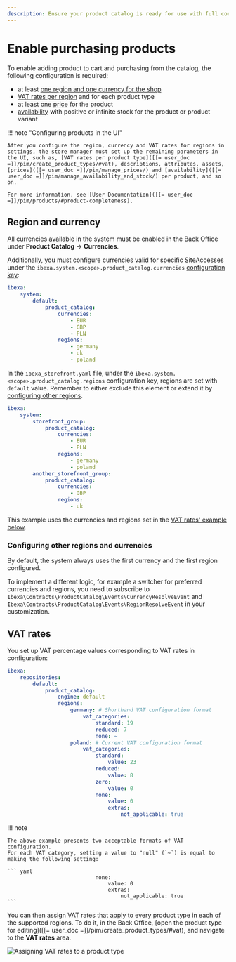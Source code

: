 ```yaml
---
description: Ensure your product catalog is ready for use with full configuration of products that enables purchasing them in the frontend shop.
---
```


# Enable purchasing products

To enable adding product to cart and purchasing from the catalog, the following configuration is required:

- at least [one region and one currency for the shop](#region-and-currency)
- [VAT rates per region](#vat-rates) and for each product type
- at least one [price](prices.md) for the product
- [availability](products.md#product-availability-and-stock) with positive or infinite stock for the product or product variant

!!! note "Configuring products in the UI"

    After you configure the region, currency and VAT rates for regions in settings, the store manager must set up the remaining parameters in the UI, such as, [VAT rates per product type]([[= user_doc =]]/pim/create_product_types/#vat), descriptions, attributes, assets, [prices]([[= user_doc =]]/pim/manage_prices/) and [availability]([[= user_doc =]]/pim/manage_availability_and_stock/) per product, and so on.

    For more information, see [User Documentation]([[= user_doc =]]/pim/products/#product-completeness).

## Region and currency

All currencies available in the system must be enabled in the Back Office under **Product Catalog** -> **Currencies**.

Additionally, you must configure currencies valid for specific SiteAccesses
under the `ibexa.system.<scope>.product_catalog.currencies` [configuration key](configuration.md#configuration-files):

``` yaml
ibexa:
    system:
        default:
            product_catalog:
                currencies:
                    - EUR
                    - GBP
                    - PLN
                regions:
                    - germany
                    - uk
                    - poland
```

In the `ibexa_storefront.yaml` file, under the `ibexa.system.<scope>.product_catalog.regions` configuration key, regions are set with `default` value. Remember to either exclude this element or extend it by [configuring other regions](enable_purchasing_products.md#configuring-other-regions-and-currencies).

```yaml
ibexa:
    system:
        storefront_group:
            product_catalog:
                currencies:
                    - EUR
                    - PLN
                regions:
                    - germany
                    - poland
        another_storefront_group:
            product_catalog:
                currencies:
                    - GBP
                regions:
                    - uk
```

This example uses the currencies and regions set in the [VAT rates' example below](#vat-rates).

### Configuring other regions and currencies

By default, the system always uses the first currency and the first region configured.

To implement a different logic, for example a switcher for preferred currencies and regions,
you need to subscribe to `Ibexa\Contracts\ProductCatalog\Events\CurrencyResolveEvent`
and `Ibexa\Contracts\ProductCatalog\Events\RegionResolveEvent` in your customization.

## VAT rates

You set up VAT percentage values corresponding to VAT rates in configuration:

``` yaml
ibexa:
    repositories:
        default:
            product_catalog:
                engine: default
                regions:
                    germany: # Shorthand VAT configuration format
                        vat_categories:
                            standard: 19
                            reduced: 7
                            none: ~
                    poland: # Current VAT configuration format
                        vat_categories:
                            standard:
                                value: 23
                            reduced:
                                value: 8
                            zero:
                                value: 0
                            none:
                                value: 0
                                extras:
                                    not_applicable: true
```

!!! note

    The above example presents two acceptable formats of VAT configuration.
    For each VAT category, setting a value to "null" (`~`) is equal to making the following setting:

    ``` yaml
                                none:
                                    value: 0
                                    extras:
                                        not_applicable: true
    ```

You can then assign VAT rates that apply to every product type in each of the supported regions.
To do it, in the Back Office, [open the product type for editing]([[= user_doc =]]/pim/create_product_types/#vat), and navigate to the **VAT rates** area.

![Assigning VAT rates to a product type](catalog_vat_rates.png "Assigning VAT rates to a product type")